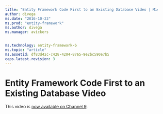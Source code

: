```yaml
---
title: "Entity Framework Code First to an Existing Database Video | Microsoft Docs"
author: divega
ms.date: "2016-10-23"
ms.prod: "entity-framework"
ms.author: divega
ms.manager: avickers
 

ms.technology: entity-framework-6
ms.topic: "article"
ms.assetid: df83d42c-c428-4204-8765-9e2bc590e7b5
caps.latest.revision: 3
---
```

# Entity Framework Code First to an Existing Database Video
This video is [now available on Channel 9](http://channel9.msdn.com/blogs/ef/code-first-to-existing-database-ef6-1-onwards-).